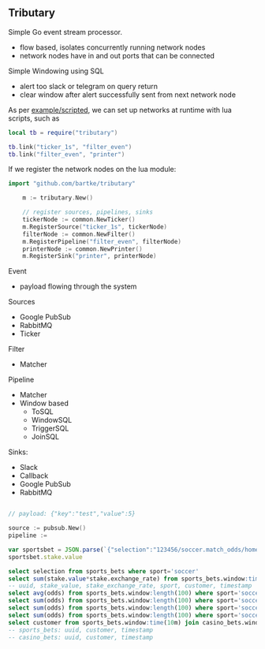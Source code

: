 ## Tributary

Simple Go event stream processor.
- flow based, isolates concurrently running network nodes
- network nodes have in and out ports that can be connected

Simple Windowing using SQL
- alert too slack or telegram on query return
- clear window after alert successfully sent from next network node

As per [example/scripted](example/scripted/network.lua), we can set up networks at runtime with
lua scripts, such as

```lua
local tb = require("tributary")

tb.link("ticker_1s", "filter_even")
tb.link("filter_even", "printer")
```

If we register the network nodes on the lua module:

```go
import "github.com/bartke/tributary"
```

```go
	m := tributary.New()

	// register sources, pipelines, sinks
	tickerNode := common.NewTicker()
	m.RegisterSource("ticker_1s", tickerNode)
	filterNode := common.NewFilter()
	m.RegisterPipeline("filter_even", filterNode)
	printerNode := common.NewPrinter()
	m.RegisterSink("printer", printerNode)
```

Event
- payload flowing through the system

Sources
- Google PubSub
- RabbitMQ
- Ticker

Filter
- Matcher

Pipeline
- Matcher
- Window based
  - ToSQL
  - WindowSQL
  - TriggerSQL
  - JoinSQL

Sinks:
- Slack
- Callback
- Google PubSub
- RabbitMQ

```go

// payload: {"key":"test","value":5}

source := pubsub.New()
pipeline :=

```

```js
var sportsbet = JSON.parse(`{"selection":"123456/soccer.match_odds/home","sport":"soccer","odds":1.23,"stake":{"value":200,"currency":"USD","exchange_rate":1},"customer":88888888}`)
sportsbet.stake.value
```

```sql
select selection from sports_bets where sport='soccer'
select sum(stake.value*stake.exchange_rate) from sports_bets.window:time(30s) where sport='soccer' group by customer output when sum > 10000
-- uuid, stake_value, stake_exchange_rate, sport, customer, timestamp
select avg(odds) from sports_bets.window:length(100) where sport='soccer'
select sum(odds) from sports_bets.window:length(100) where sport='soccer' output when odds > 100
select sum(odds) from sports_bets.window:length(100) where sport='soccer' output every 5 minutes
select sum(odds) from sports_bets.window:length(100) where sport='soccer' output every 5 events
select customer from sports_bets.window:time(10m) join casino_bets.window:time(10m) on sports_bets.customer = casino_bets.customer output every 1 events
-- sports_bets: uuid, customer, timestamp
-- casino_bets: uuid, customer, timestamp
```

